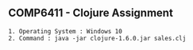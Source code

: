 ## COMP6411 - Clojure Assignment

```
1. Operating System : Windows 10
2. Command : java -jar clojure-1.6.0.jar sales.clj
```
